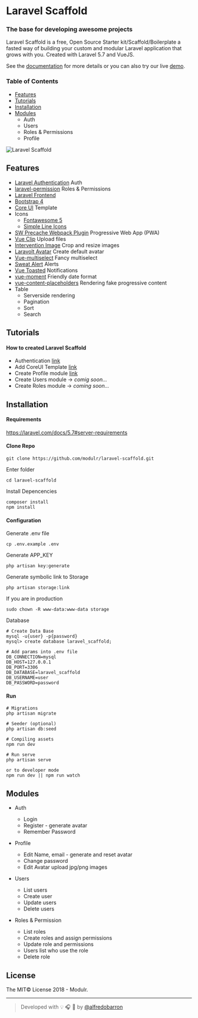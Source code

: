 # Laravel Scaffold

### The base for developing awesome projects

Laravel Scaffold is a free, Open Source Starter kit/Scaffold/Boilerplate a fasted way of building your custom and modular Laravel application that grows with you.
Created with Laravel 5.7 and VueJS.

See the [documentation](http://laravel-scaffold-docs.modulr.io) for more details or you can also try our live [demo](http://laravel-scaffold.modulr.io).


### Table of Contents

- [Features](#features)
- [Tutorials](#tutorials)
- [Installation](#installation)
- [Modules](#modules)
  - Auth
  - Users
  - Roles & Permissions
  - Profile


![Laravel Scaffold](https://laravel-scaffold-docs.modulr.io/_media/laravel-scaffold.jpg)


## Features

- [Laravel Authentication](https://laravel.com/docs/5.7/authentication) Auth
- [laravel-permission](https://github.com/spatie/laravel-permission) Roles & Permissions
- [Laravel Frontend](https://laravel.com/docs/5.7/frontend)
- [Bootstrap 4](https://getbootstrap.com/)
- [Core UI](https://coreui.io/) Template
- Icons
    - [Fontawesome 5](https://fontawesome.com/)
    - [Simple Line Icons](https://github.com/thesabbir/simple-line-icons)
- [SW Precache Webpack Plugin](https://github.com/goldhand/sw-precache-webpack-plugin) Progressive Web App (PWA)
- [Vue Clip](https://vueclip.adonisjs.com/) Upload files
- [Intervention Image](http://image.intervention.io/)  Crop and resize images
- [Laravolt Avatar](https://github.com/laravolt/avatar) Create default avatar
- [Vue-multiselect](https://vue-multiselect.js.org/) Fancy multiselect
- [Sweat Alert](https://sweetalert.js.org/) Alerts
- [Vue Toasted](https://shakee93.github.io/vue-toasted/) Notifications
- [vue-moment](https://github.com/brockpetrie/vue-moment#readme) Friendly date format
- [vue-content-placeholders](https://github.com/michalsnik/vue-content-placeholders) Rendering fake progressive content
- Table
    - Serverside rendering
    - Pagination
    - Sort
    - Search


## Tutorials

#### How to created Laravel Scaffold


- Authentication [link](https://link.medium.com/YsYZ4TJ1wR)
- Add CoreUI Template [link](https://link.medium.com/mlq1D5N1wR)
- Create Profile module [link](https://link.medium.com/e8EbuVR1wR)
- Create Users module -> _comig soon..._
- Create Roles module -> _coming soon..._



## Installation


#### Requirements

https://laravel.com/docs/5.7#server-requirements


#### Clone Repo

```
git clone https://github.com/modulr/laravel-scaffold.git
```

Enter folder
```
cd laravel-scaffold
```

Install Depencencies
```
composer install
npm install
```

#### Configuration

Generate .env file
```
cp .env.example .env
```

Generate APP_KEY
```
php artisan key:generate
```

Generate symbolic link to Storage
```
php artisan storage:link
```

If you are in production
```
sudo chown -R www-data:www-data storage
```

Database

```
# Create Data Base
mysql -u{user} -p{password}
mysql> create database laravel_scaffold;
```

```
# Add params into .env file
DB_CONNECTION=mysql
DB_HOST=127.0.0.1
DB_PORT=3306
DB_DATABASE=laravel_scaffold
DB_USERNAME=user
DB_PASSWORD=password
```

#### Run

```
# Migrations
php artisan migrate

# Seeder (optional)
php artisan db:seed

# Compiling assets
npm run dev

# Run serve
php artisan serve

or to developer mode
npm run dev || npm run watch
```


## Modules

- Auth
  - Login
  - Register - generate avatar
  - Remember Password

- Profile
  - Edit Name, email - generate and reset avatar
  - Change password
  - Edit Avatar upload jpg/png images

- Users
    - List users
    - Create user
    - Update users
    - Delete users

- Roles & Permission
    - List roles
    - Create roles and assign permissions
    - Update role and permissions
    - Users list who use the role
    - Delete role


## License

The MIT© License 2018 - Modulr.

---

> Developed with :bulb: :headphones: :beer: by [@alfredobarron](https://github.com/alfredobarron)
